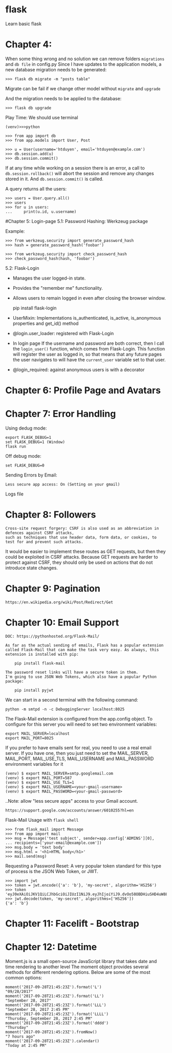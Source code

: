 # flask
Learn basic flask

# Chapter 4:
When some thing wrong and no solution we can remove folders ``migrations`` and ``db file`` in config.py
    Since I have updates to the application models, a new database migration needs to be generated:
    
    >>> flask db migrate -m "posts table"
Migrate can be fail if we change other model without ``migrate`` and ``upgrade``

And the migration needs to be applied to the database:
    
    >>> flask db upgrade

Play Time: We should use terminal

    (venv)>>>python    

    >>> from app import db
    >>> from app.models import User, Post

    >>> u = User(username='htduyen', email='htduyen@example.com')
    >>> db.session.add(u)
    >>> db.session.commit()

If at any time while working on a session there is an error, a call to ``db.session.rollback()`` will abort the session and remove any changes stored in it. 
And ``db.session.commit()`` is called.

A query returns all the users:

    >>> users = User.query.all()
    >>> users
    >>> for u in users:
    ...     print(u.id, u.username)


#Chapter 5: Login-page
5.1: Password Hashing:   Werkzeug package

Example: 

    >>> from werkzeug.security import generate_password_hash
    >>> hash = generate_password_hash('foobar')

    >>> from werkzeug.security import check_password_hash
    >>> check_password_hash(hash, 'foobar')

5.2: Flask-Login

* Manages the user logged-in state.
* Provides the "remember me" functionality.
* Allows users to remain logged in even after closing the browser window.


    pip install flask-login

* UserMixin: Implementations is_authenticated, is_active, is_anonymous properties and get_id() method 


* @login.user_loader: registered with Flask-Login

* In login page If the username and password are both correct, then I call the ``login_user()`` function, which comes from Flask-Login. This function will register the user as logged in, so that means that any future pages the user navigates to will have the ``current_user`` variable set to that user.

* @login_required: against anonymous users is with a decorator

# Chapter 6: Profile Page and Avatars

# Chapter 7: Error Handling

Using dedug mode:

    export FLASK_DEBUG=1
    set FLASK_DEBUG=1 (Window)
    flask run

Off debug mode:

    set FLASK_DEBUG=0

Sending Errors by Email:

    Less secure app access: On (Setting on your gmail)

Logs file

# Chapter 8: Followers

    Cross-site request forgery: CSRF is also used as an abbreviation in defences against CSRF attacks, 
    such as techniques that use header data, form data, or cookies, to test for and prevent such attacks.

 It would be easier to implement these routes as GET requests, 
 but then they could be exploited in CSRF attacks. 
 Because GET requests are harder to protect against CSRF, 
 they should only be used on actions that do not introduce state changes.

# Chapter 9: Pagination
    
    https://en.wikipedia.org/wiki/Post/Redirect/Get

# Chapter 10: Email Support
    
    DOC: https://pythonhosted.org/Flask-Mail/

    As far as the actual sending of emails, Flask has a popular extension called Flask-Mail that can make the task very easy. As always, this extension is installed with pip:
        
        pip install flask-mail
    
    The password reset links will have a secure token in them.
    I'm going to use JSON Web Tokens, which also have a popular Python package:
            
        pip install pyjwt

We can start in a second terminal with the following command:
    
    python -m smtpd -n -c DebuggingServer localhost:8025

The Flask-Mail extension is configured from the app.config object.
To configure for this server you will need to set two environment variables:
        
    export MAIL_SERVER=localhost
    export MAIL_PORT=8025

If you prefer to have emails sent for real, you need to use a real email server. If you have one, then you just need to set the MAIL_SERVER, MAIL_PORT, MAIL_USE_TLS, MAIL_USERNAME and MAIL_PASSWORD environment variables for it
    
    (venv) $ export MAIL_SERVER=smtp.googlemail.com
    (venv) $ export MAIL_PORT=587
    (venv) $ export MAIL_USE_TLS=1
    (venv) $ export MAIL_USERNAME=<your-gmail-username>
    (venv) $ export MAIL_PASSWORD=<your-gmail-password>


..Note: allow "less secure apps" access to your Gmail account. 
    
    https://support.google.com/accounts/answer/6010255?hl=en
    
Flask-Mail Usage with ``flask shell``
    
    >>> from flask_mail import Message
    >>> from app import mail
    >>> msg = Message('test subject', sender=app.config['ADMINS'][0],
    ... recipients=['your-email@example.com'])
    >>> msg.body = 'text body'
    >>> msg.html = '<h1>HTML body</h1>'
    >>> mail.send(msg)

Requesting a Password Reset: A very popular token standard for this type of process is the JSON Web Token, or JWT.
    
    >>> import jwt
    >>> token = jwt.encode({'a': 'b'}, 'my-secret', algorithm='HS256')
    >>> token
    'eyJ0eXAiOiJKV1QiLCJhbGciOiJIUzI1NiJ9.eyJhIjoiYiJ9.dvOo58OBDHiuSHD4uW88nfJikhYAXc_sfUHq1mDi4G0'
    >>> jwt.decode(token, 'my-secret', algorithms=['HS256'])
    {'a': 'b'}

# Chapter 11: Facelift - Bootstrap


# Chapter 12: Datetime

Moment.js is a small open-source JavaScript library that takes date and time rendering to another level
The moment object provides several methods for different rendering options. Below are some of the most common options:
    
    moment('2017-09-28T21:45:23Z').format('L')
    "09/28/2017"
    moment('2017-09-28T21:45:23Z').format('LL')
    "September 28, 2017"
    moment('2017-09-28T21:45:23Z').format('LLL')
    "September 28, 2017 2:45 PM"
    moment('2017-09-28T21:45:23Z').format('LLLL')
    "Thursday, September 28, 2017 2:45 PM"
    moment('2017-09-28T21:45:23Z').format('dddd')
    "Thursday"
    moment('2017-09-28T21:45:23Z').fromNow()
    "7 hours ago"
    moment('2017-09-28T21:45:23Z').calendar()
    "Today at 2:45 PM"

